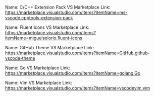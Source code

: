 Name: C/C++ Extension Pack
VS Marketplace Link: https://marketplace.visualstudio.com/items?itemName=ms-vscode.cpptools-extension-pack

Name: Fluent Icons
VS Marketplace Link: https://marketplace.visualstudio.com/items?itemName=miguelsolorio.fluent-icons

Name: GitHub Theme
VS Marketplace Link: https://marketplace.visualstudio.com/items?itemName=GitHub.github-vscode-theme

Name: Go
VS Marketplace Link: https://marketplace.visualstudio.com/items?itemName=golang.Go

Name: Vim
VS Marketplace Link: https://marketplace.visualstudio.com/items?itemName=vscodevim.vim